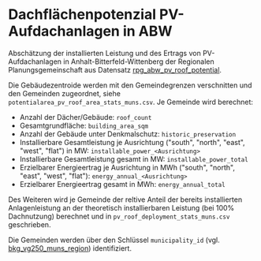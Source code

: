 # Dachflächenpotenzial PV-Aufdachanlagen in ABW

Abschätzung der installierten Leistung und des Ertrags von PV-Aufdachanlagen in
Anhalt-Bitterfeld-Wittenberg der Regionalen Planungsgemeinschaft aus Datensatz
[rpg_abw_pv_roof_potential](../../raw/rpg_abw_pv_roof_potential/dataset.md).

Die Gebäudezentroide werden mit den Gemeindegrenzen verschnitten und den
Gemeinden zugeordnet, siehe `potentialarea_pv_roof_area_stats_muns.csv`.
Je Gemeinde wird berechnet:
- Anzahl der Dächer/Gebäude: `roof_count`
- Gesamtgrundfläche: `building_area_sqm`
- Anzahl der Gebäude unter Denkmalschutz: `historic_preservation`
- Installierbare Gesamtleistung je Ausrichtung ("south", "north", "east",
  "west", "flat") in MW: `installable_power_<Ausrichtung>`
- Installierbare Gesamtleistung gesamt in MW: `installable_power_total`
- Erzielbarer Energieertrag je Ausrichtung in MWh ("south", "north", "east",
  "west", "flat"): `energy_annual_<Ausrichtung>`
- Erzielbarer Energieertrag gesamt in MWh: `energy_annual_total`

Des Weiteren wird je Gemeinde der reltive Anteil der bereits installierten
Anlagenleistung an der theoretisch installierbaren Leistung (bei
100% Dachnutzung) berechnet und in `pv_roof_deployment_stats_muns.csv`
geschrieben.

Die Gemeinden werden über den Schlüssel `municipality_id` (vgl.
[bkg_vg250_muns_region](../../datasets/bkg_vg250_muns_region/dataset.md))
identifiziert.
